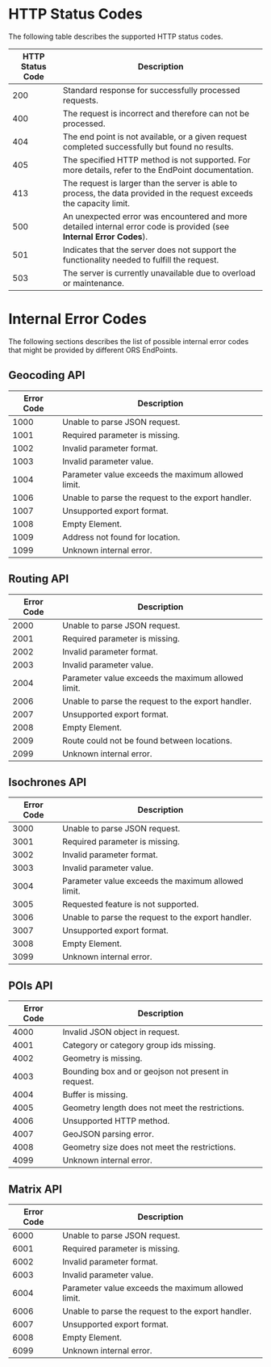 # HTTP Status Codes

The following table describes the supported HTTP status codes.

| HTTP Status Code   |  Description |
|----------|--------------|
| 200 |  Standard response for successfully processed requests.  |
| 400 |  The request is incorrect and therefore can not be processed. |
| 404 |  The end point is not available, or a given request completed successfully but found no results.  |
| 405 |  The specified HTTP method is not supported. For more details, refer to the EndPoint documentation.   |
| 413 |  The request is larger than the server is able to process, the data provided in the request exceeds the capacity limit. |
| 500 |  An unexpected error was encountered and more detailed internal error code is provided (see **Internal Error Codes**). |
| 501 |  Indicates that the server does not support the functionality needed to fulfill the request. |
| 503 |  The server is currently unavailable due to overload or maintenance. |


# Internal Error Codes

The following sections describes the list of possible internal error codes that might be provided by different ORS EndPoints. 

## Geocoding API
| Error Code   |  Description |
|----------|-------------|
| 1000 |  Unable to parse JSON request. |
| 1001 |  Required parameter is missing. |
| 1002 |  Invalid parameter format. |
| 1003 |  Invalid parameter value. |
| 1004 |  Parameter value exceeds the maximum allowed limit. |
| 1006 |  Unable to parse the request to the export handler. |
| 1007 |  Unsupported export format. |
| 1008 |  Empty Element. |
| 1009 |  Address not found for location. |
| 1099 |  Unknown internal error. |

## Routing API
| Error Code   |  Description |
|----------|-------------|
| 2000 |  Unable to parse JSON request. |
| 2001 |  Required parameter is missing. |
| 2002 |  Invalid parameter format. |
| 2003 |  Invalid parameter value. |
| 2004 |  Parameter value exceeds the maximum allowed limit. |
| 2006 |  Unable to parse the request to the export handler. |
| 2007 |  Unsupported export format. |
| 2008 |  Empty Element. |
| 2009 |  Route could not be found between locations. |
| 2099 |  Unknown internal error. |

## Isochrones API
| Error Code   |  Description |
|----------|-------------|
| 3000 |  Unable to parse JSON request. |
| 3001 |  Required parameter is missing. |
| 3002 |  Invalid parameter format. |
| 3003 |  Invalid parameter value. |
| 3004 |  Parameter value exceeds the maximum allowed limit. |
| 3005 |  Requested feature is not supported. |
| 3006 |  Unable to parse the request to the export handler. |
| 3007 |  Unsupported export format. |
| 3008 |  Empty Element. |
| 3099 |  Unknown internal error. |

## POIs API
| Error Code   |  Description |
|----------|-------------|
| 4000 |  Invalid JSON object in request. |
| 4001 |  Category or category group ids missing. |
| 4002 |  Geometry is missing. |
| 4003 |  Bounding box and or geojson not present in request. |
| 4004 |  Buffer is missing. |
| 4005 |  Geometry length does not meet the restrictions. |
| 4006 |  Unsupported HTTP method. |
| 4007 |  GeoJSON parsing error. |
| 4008 |  Geometry size does not meet the restrictions. |
| 4099 |  Unknown internal error. |

## Matrix API
| Error Code   |  Description |
|----------|-------------|
| 6000 |  Unable to parse JSON request. |
| 6001 |  Required parameter is missing. |
| 6002 |  Invalid parameter format. |
| 6003 |  Invalid parameter value. |
| 6004 |  Parameter value exceeds the maximum allowed limit. |
| 6006 |  Unable to parse the request to the export handler. |
| 6007 |  Unsupported export format. |
| 6008 |  Empty Element. |
| 6099 |  Unknown internal error. |
